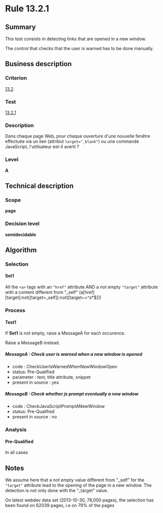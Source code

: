 # Rule 13.2.1

## Summary

This test consists in detecting links that are opened in a new window.

The control that checks that the user is warned has to be done manually.

## Business description

### Criterion

[13.2](http://references.modernisation.gouv.fr/referentiel-technique-0#crit-13-2)

### Test

[13.2.1](http://references.modernisation.gouv.fr/referentiel-technique-0#test-13-2-1)

### Description

Dans chaque page Web, pour chaque ouverture d'une nouvelle fen&ecirc;tre effectu&eacute;e via un lien (attribut `target="_blank"`) ou une commande JavaScript, l'utilisateur est-il averti ?

### Level

**A**

## Technical description

### Scope

**page**

### Decision level

**semidecidable**

## Algorithm

### Selection

#### Set1

All the `<a>` tags with an `"href"` attribute AND a not empty
`"target"` attribute with a content different from "_self"
(a[href][target]:not([target=_self]):not([target~=^s*$]))

### Process

#### Test1

If **Set1** is not empty, raise a MessageA for each occurence.

Raise a MessageB instead.

##### MessageA : Check user is warned when a new window is opened

-   code : CheckUserIsWarnedWhenNewWindowOpen
-   status: Pre-Qualified
-   parameter : text, title attribute, snippet
-   present in source : yes

##### MessageB : Check whether js prompt eventually a new window

-   code : CheckJavaScriptPromptANewWindow
-   status: Pre-Qualified
-   present in source : no

### Analysis

#### Pre-Qualified

In all cases

## Notes

We assume here that a not empty value different from "_self" for the
`"target"` attribute lead to the opening of the page in a new window. The
detection is not only done with the "_target" value.

On latest webdev data set (2013-10-30, 78,000 pages), the selection has
been found on 62039 pages, i.e on 79% of the pages
